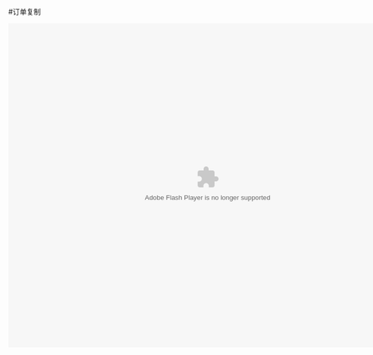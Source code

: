 #订单复制

<embed src="http://resource.3cwdb.com/kailong-donghua/F100001201303110200.swf" width="800" height="650"  pluginspage="http://www.macromedia.com/go/getflashplayer" 
type="application/x-shockwave-flash" ></embed>
